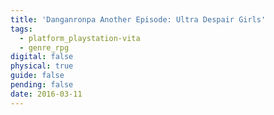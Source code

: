 ```yaml
---
title: 'Danganronpa Another Episode: Ultra Despair Girls'
tags:
  - platform_playstation-vita
  - genre_rpg
digital: false
physical: true
guide: false
pending: false
date: 2016-03-11
---
```

